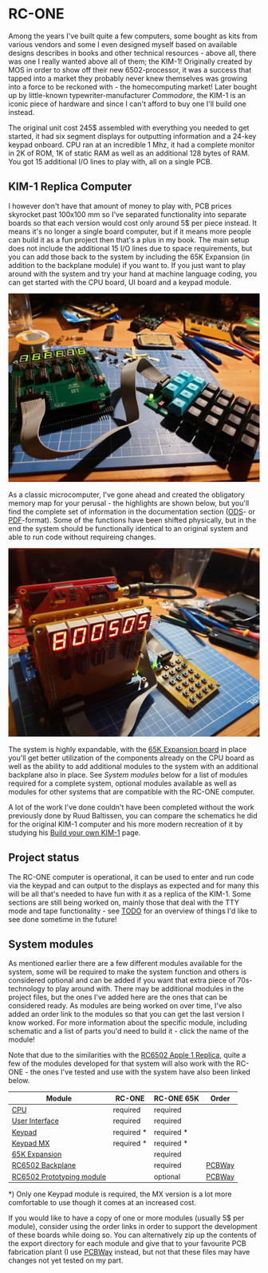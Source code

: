 # RC-ONE

Among the years I've built quite a few computers, some bought as kits from various vendors and some I even designed myself based on available designs describes in books and other technical resources - above all, there was one I really wanted above all of them; the KIM-1! Originally created by MOS in order to show off their new 6502-processor, it was a success that tapped into a market they probably never knew themselves was growing into a force to be reckoned with - the homecomputing market! Later bought up by little-known typewriter-manufacturer *Commodore*, the KIM-1 is an iconic piece of hardware and since I can't afford to buy one I'll build one instead.

The original unit cost 245$ assembled with everything you needed to get started, it had six segment displays for outputting information and a 24-key keypad onboard. CPU ran at an incredible 1 Mhz, it had a complete monitor in 2K of ROM, 1K of static RAM as well as an additional 128 bytes of RAM. You got 15 additional I/O lines to play with, all on a single PCB.

## KIM-1 Replica Computer
I however don't have that amount of money to play with, PCB prices skyrocket past 100x100 mm so I've separated functionality into separate boards so that each version would cost only around 5$ per piece instead. It means it's no longer a single board computer, but if it means more people can build it as a fun project then that's a plus in my book. The main setup does not include the additional 15 I/O lines due to space requirements, but you can add those back to the system by including the 65K Expansion (in addition to the backplane module) if you want to. If you just want to play around with the system and try your hand at machine language coding, you can get started with the CPU board, UI board and a keypad module.

![RC-ONE Standalone](https://github.com/tebl/RC-ONE/raw/master/gallery/2019-10-24%2020.47.25.jpg)

As a classic microcomputer, I've gone ahead and created the obligatory memory map for your perusal - the highlights are shown below, but you'll find the complete set of information in the documentation section ([ODS](https://github.com/tebl/RC-ONE/raw/master/documentation/memory_map.ods)- or [PDF](https://github.com/tebl/RC-ONE/raw/master/documentation/memory_map.pdf)-format). Some of the functions have been shifted physically, but in the end the system should be functionally identical to an original system and able to run code without requireing changes.

![Expanded system](https://github.com/tebl/RC-ONE/raw/master/gallery/2019-10-06%2013.52.26.jpg)

The system is highly expandable, with the [65K Expansion board](https://github.com/tebl/RC-ONE/tree/master/RC1%2065K%20Expansion) in place you'll get better utilization of the components already on the CPU board as well as the ability to add additional modules to the system with an additional backplane also in place. See *System modules* below for a list of modules required for a complete system, optional modules available as well as modules for other systems that are compatible with the RC-ONE computer.

A lot of the work I've done couldn't have been completed without the work previously done by Ruud Baltissen, you can compare the schematics he did for the original KIM-1 computer and his more modern recreation of it by studying his [Build your own KIM-1](http://www.baltissen.org/newhtm/buildkim.htm) page.

## Project status
The RC-ONE computer is operational, it can be used to enter and run code via the keypad and can output to the displays as expected and for many this will be all that's needed to have fun with it as a replica of the KIM-1. Some sections are still being worked on, mainly those that deal with the TTY mode and tape functionality - see [TODO](https://github.com/tebl/RC-ONE/blob/master/TODO.md) for an overview of things I'd like to see done sometime in the future!

## System modules
As mentioned earlier there are a few different modules available for the system, some will be required to make the system function and others is considered optional and can be added if you want that extra piece of 70s-technology to play around with. There may be additional modules in the project files, but the ones I've added here are the ones that can be considered ready. As modules are being worked on over time, I've also added an order link to the modules so that you can get the last version I know worked. For more information about the specific module, including schematic and a list of parts you'd need to build it - click the name of the module!

Note that due to the similarities with the [RC6502  Apple 1 Replica](https://github.com/tebl/RC6502-Apple-1-Replica), quite a few of the modules developed for that system will also work with the RC-ONE - the ones I've tested and use with the system have also been linked below.

| Module    | RC-ONE | RC-ONE 65K | Order |
| --------- | ------ | ---------- | ----- |
| [CPU](https://github.com/tebl/RC-ONE/tree/master/RC1%20CPU) | required | required | |
| [User Interface](https://github.com/tebl/RC-ONE/tree/master/RC1%20UI) | required | required | |
| [Keypad](https://github.com/tebl/RC-ONE/tree/master/RC1%20Keypad) | required * | required * | |
| [Keypad MX](https://github.com/tebl/RC-ONE/tree/master/RC1%20Keypad%20MX) | required * | required * | |
| [65K Expansion](https://github.com/tebl/RC-ONE/tree/master/RC1%2065K%20Expansion) |  | required | |
| [RC6502 Backplane](https://github.com/tebl/RC6502-Apple-1-Replica/tree/master/RC6502%20Backplane)  |  | required | [PCBWay](https://www.pcbway.com/project/shareproject/RC6502_Apple_1_Replica__Backplane_module_revision_A_.html?inviteid=88707) |
| [RC6502 Prototyping module](https://github.com/tebl/RC6502-Apple-1-Replica/tree/master/RC6502%20Prototyping) |  | optional | [PCBWay](https://www.pcbway.com/project/shareproject/RC6502_Apple_1_Replica__Module_prototyping_board_.html?inviteid=88707) |

*) Only one Keypad module is required, the MX version is a lot more comfortable to use though it comes at an increased cost.

If you would like to have a copy of one or more modules (usually 5$ per module), consider using the order links in order to support the development of these boards while doing so. You can alternatively zip up the contents of the export directory for each module and give that to your favourite PCB fabrication plant (I use [PCBWay](https://www.pcbway.com/setinvite.aspx?inviteid=88707) instead, but not that these files may have changes not yet tested on my part.